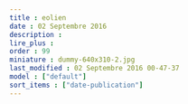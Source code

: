 ```yaml
---
title : eolien
date : 02 Septembre 2016
description : 
lire_plus : 
order : 99
miniature : dummy-640x310-2.jpg
last_modified : 02 Septembre 2016 00-47-37
model : ["default"]
sort_items : ["date-publication"]
---
```

